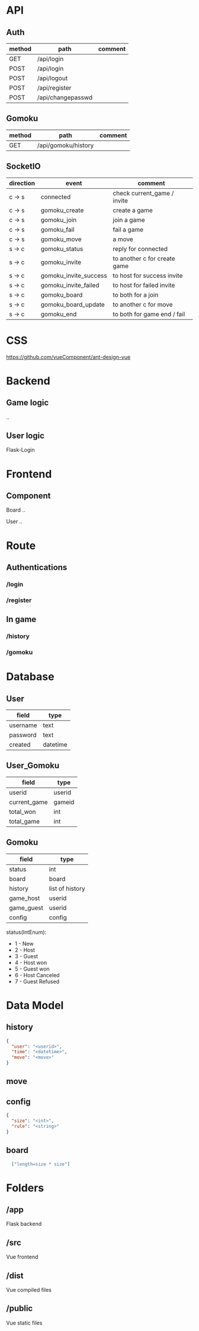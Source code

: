 # API

## Auth

| method | path              | comment |
| ------ | ----------------- | ------- |
| GET    | /api/login        |         |
| POST   | /api/login        |         |
| POST   | /api/logout       |         |
| POST   | /api/register     |         |
| POST   | /api/changepasswd |         |

## Gomoku

| method | path                | comment |
| ------ | ------------------- | ------- |
| GET    | /api/gomoku/history |         |

## SocketIO

| direction | event                 | comment                      |
| --------- | --------------------- | ---------------------------- |
| c -> s    | connected             | check current_game / invite  |
| c -> s    | gomoku_create         | create a game                |
| c -> s    | gomoku_join           | join a game                  |
| c -> s    | gomoku_fail           | fail a game                  |
| c -> s    | gomoku_move           | a move                       |
| s -> c    | gomoku_status         | reply for connected          |
| s -> c    | gomoku_invite         | to another c for create game |
| s -> c    | gomoku_invite_success | to host for success invite   |
| s -> c    | gomoku_invite_failed  | to host for failed invite    |
| s -> c    | gomoku_board          | to both for a join           |
| s -> c    | gomoku_board_update   | to another c for move        |
| s -> c    | gomoku_end            | to both for game end / fail  |

# CSS

<https://github.com/vueComponent/ant-design-vue>

# Backend

## Game logic

..

## User logic

Flask-Login

# Frontend

## Component

Board ..

User ..

# Route

## Authentications

### /login

### /register

## In game

### /history

### /gomoku

# Database

## User

| field    | type     |
| -------- | -------- |
| username | text     |
| password | text     |
| created  | datetime |

## User_Gomoku

| field        | type   |
| ------------ | ------ |
| userid       | userid |
| current_game | gameid |
| total_won    | int    |
| total_game   | int    |

## Gomoku

| field      | type            |
| ---------- | --------------- |
| status     | int             |
| board      | board           |
| history    | list of history |
| game_host  | userid          |
| game_guest | userid          |
| config     | config          |

status(IntEnum):

-   1 - New
-   2 - Host
-   3 - Guest
-   4 - Host won
-   5 - Guest won
-   6 - Host Canceled
-   7 - Guest Refused

# Data Model

## history

```json
{
  "user": "<userid>",
  "time": "<datetime>",
  "move": "<move>"
}
```

## move

## config

```json
{
  "size": "<int>",
  "rule": "<string>"
}
```

## board

```json
  ["length=size * size"]
```

# Folders

## /app

Flask backend

## /src

Vue frontend

## /dist

Vue compiled files

## /public

Vue static files
